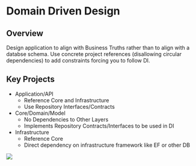 # Domain Driven Design

## Overview

Design application to align with Business Truths rather than to align with a databse schema. Use concrete project references (disallowing circular dependencies) to add constraints forcing you to follow DI.

## Key Projects

- Application/API
  - Reference Core and Infrastructure
  - Use Repository Interfaces/Contracts
- Core/Domain/Model 
  - No Dependencies to Other Layers
  - Implements Repository Contracts/Interfaces to be used in DI
- Infrastructure
  - Reference Core
  - Direct dependency on infrastructure framework like EF or other DB

![](https://docs.microsoft.com/en-us/dotnet/architecture/microservices/microservice-ddd-cqrs-patterns/media/ddd-oriented-microservice/domain-driven-design-microservice.png)